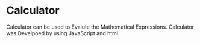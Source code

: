 # Calculator
Calculator can be used to Evalute the Mathematical Expressions. Calculator was Develpoed by using JavaScript and html.

